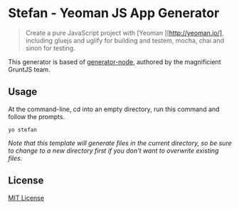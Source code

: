 # Stefan - Yeoman JS App Generator

> Create a pure JavaScript project with [Yeoman ][http://yeoman.io/], including gluejs and uglify for building and testem, mocha, chai and sinon for testing.

This generator is based of
[generator-node](https://github.com/yeoman/generator-node), authored by the
magnificient GruntJS team.

[Yeoman]: http://yeoman.io/

## Usage

At the command-line, cd into an empty directory, run this command and follow the prompts.

```
yo stefan
```

_Note that this template will generate files in the current directory, so be sure to change to a new directory first if you don't want to overwrite existing files._


## License

[MIT License](http://en.wikipedia.org/wiki/MIT_License)
